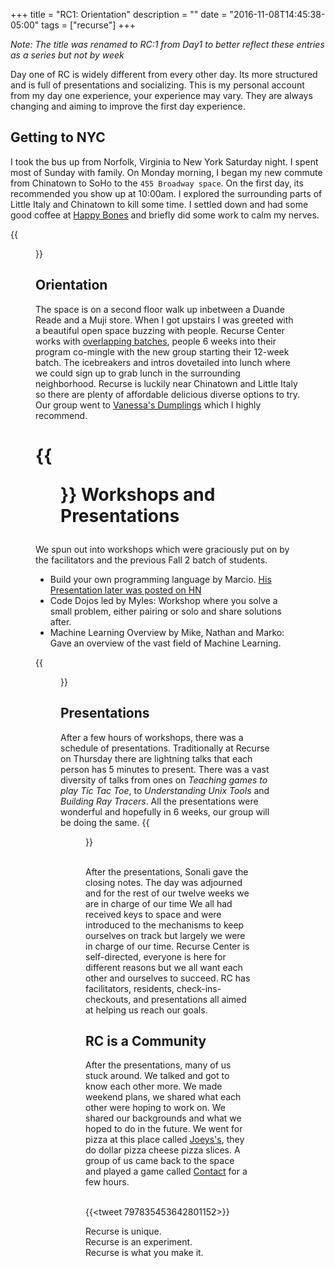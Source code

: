 +++
title = "RC1: Orientation"
description = ""
date = "2016-11-08T14:45:38-05:00"
tags = ["recurse"]
+++

*Note: The title was renamed to RC:1 from Day1 to better reflect these entries as a series but not by week*

Day one of RC is widely different from every other day. Its more structured and is full of presentations and  socializing. This is my personal account from my day one experience, your experience may vary. They are always changing and aiming to improve the first day experience.


Getting to NYC
---
I took the bus up from Norfolk, Virginia to New York Saturday night. I spent most of Sunday with family. On Monday morning, I began my new commute from Chinatown to SoHo to the `455 Broadway space`. On the first day, its recommended you show up at 10:00am. I explored the surrounding parts of Little Italy and Chinatown to kill some time. I settled down and had some good coffee at [Happy Bones](http://happybonesnyc.com/) and briefly did some work to calm my nerves.

{{<figure src="https://lh3.googleusercontent.com/4y34-UiTZsU45rzAS-PTBD6d3VtIgGEh6RKm-Ie0coO-M4k8WXmuWTA5NQJ-84aogAFPxdPOKCHtoiAtmUcv6QsEwFWIkhY2gcN3padRRTet1HZ2sDONpivMFWCyjG7_XwOQSPkksG0qHRBMDDGpI5oE6m5dxMtvIr6hDIQ5o1ZYtJ7I8IDqMQlJSgcuY2UPdQ59F1xftF1Ky-tS0Rd50nBfPi_HhkunvN3nKPnZ7T1weobgsQ8M2MhjxQoUtGagKC4zUDKHeThZohUC9r3CtwUMwZT5buiT2YAd2RWLwQvI3DKEd2VXo9a0XBJ_q81wWTOmAxXAsNbRFcAbfTGhSzta5bCcOCeADsxD_LOZlBhfdlj91BJEUkJAoYHM1Fnf3A0xL3iI0z18tkkbGpvU36RJn3XM9Qy49cpIbej8SiuydDNqCdGD-pR3ayxOfmvZ8VPFTTV7d_zsk5X6cm-CquMWkkt9SEDx7IM9WahCyn8SfBnzVDaWHAsOzp0XjGhvdH7vmX5jb5QJz87hmwIfsGO6M5vpOdBYItCSBW4l601HDVgwPjhw-ot-c1S7xQfvHt2AsNh-WjgFaGt60e40JbuvrgjvUdgkJzh_gtwTUyeoQIoMeA=w1808-h1264-no" title="Caffeinating">}}

Orientation
---

The space is on a second floor walk up inbetween a Duande Reade and a Muji store. When I got upstairs I was greeted with a beautiful open space buzzing with people. Recurse Center works with [overlapping batches](https://www.recurse.com/blog/36-overlapping-batches), people 6 weeks into their program co-mingle with the new group starting their 12-week batch. The icebreakers and intros dovetailed into lunch where we could sign up to grab lunch in the surrounding neighborhood. Recurse is luckily near Chinatown and Little Italy so there are plenty of affordable delicious diverse options to try. Our group went to [Vanessa's Dumplings](https://www.yelp.com/biz/vanessas-dumpling-house-new-york-2) which I highly recommend.

{{<figure src="https://lh3.googleusercontent.com/CRJkiOKTl48Lkbhu1BzR8qMJbdbf45eaK2VFfAAv9_i8L5oRhGnQFcVMvR0n5snn3IbV_2lL3adnCYxKkd1jDdr3iFLMakMTdDo12WAcacKpux003pddyX_dQmt4FN1aDLlCR9k8mqqK0EaDDjuOFBFuroNHzLSTk-qlAtQ6VS1JKH5DfQNNZP6M9AbjqJQtx2_qk-zWrZcYRkiMwXyuc-bXv5a24dGLtxhSo9vF0n-7PxkS-7KInHcUEBYiLqMiYLUxkdby11LxPATVlug09O8gOP8EBdzDbRQERSWCRVxvFpzsvfFIGGYhIdVu7MNbLsz8p8sPg2yQzJ2ra7EjROyYb7N_L52MDP0_KMGt5FwOKYQQLc9iwJ4sHDhqONZBxAlF8gcwC02MnAlLDzAzuTjqjKONHlThPavrJTuGPOU2mKunI1pvqaVoN5nUMlriAFLFq8T0BXa1Jiq64ksCHQJ_jTkizDx4t-n9sE8zMlQ2g9eNDq2x7lGlwkytQDPq8jHrHmiqBQv8U9I1xdXO5qaxon9MIoMWd-mjINu2ra7l26BhsZaBOiysLhxWboyyuf72nudSPh6PpSiAduZvygVn6cxVDNZlk354NhDr30k7ZCnQew=w1686-h1264-no" title="Map of Places around Recurse"    >}}
Workshops and Presentations
===
We spun out into workshops which were graciously put on by the facilitators and the previous Fall 2 batch of students.


- Build your own programming language by Marcio. [His Presentation later was posted on HN](https://github.com/marciok/Mu)
- Code Dojos led by Myles: Workshop where you solve a small problem, either pairing or solo and share solutions after.
- Machine Learning Overview by Mike, Nathan and Marko:  Gave an overview of the vast field of Machine Learning.

{{<figure src="https://lh3.googleusercontent.com/SbB4MtfQVaWQMJm3VRntFPZUsGXZbMPULJ2A_CfqaOXUVzVo30DLMTjr_C-flWK6V9ddOZ_PuD0BbFZliE8Ay9HR3p4FJ5K4v4aZaDwT5pv87Jvua3MiBt7a6jbfzQhDEHMWsIk-sN-vjvrbjGYuXLGPi_gYsM3ki_Mb7tjO-dkunEXe5wyepwXut6NMqZRpextkA4YSKoDGm2-pkj85w9X2ZrCXs9PCuXY3qSVta0YR5r-IeKkfFAFy-gOsZHkCrSLINkNUdziMmlH9QF9NCsgjxaqzpa8Qdhl1dLHSiuM_fcIxRUfv87YM5gvW_jRmMshmRJlN_q3if3OgsBVo43-GnBdnt9OAspQKqcleuh7jWPeyagElria0pB7bpG-BCz0CyeI9h6TgQLg-yNCSf_WD2ti27azz15cspuDwp4Us3nl-544kN3Xs3YFmhp8uwTUnA4OHcaZHcQM0ZkB8sUQYepmTngqIPWlvf-jwmaIUha_4t7XLDOInNsS_5LyAAL8pDKUCPx2vG9ObbRslqpKvuQS5gklmrOdVQKyAECifB_NSKJ9c298LecVn4Gz_1OAgEI_Shwxz6EZK0TfQPwuvlQR9YJsiFC3o8sxiUZAqWG7auQ=w1686-h1264-no" title="Building a Programming Language using Swift">}}
<br/>

Presentations
---
After a few hours of workshops, there was a schedule of presentations. Traditionally at Recurse on Thursday there are lightning talks that each person has 5 minutes to present. There was a vast diversity of talks from ones on *Teaching games to play Tic Tac Toe*, to *Understanding Unix Tools* and *Building Ray Tracers*. All the presentations were wonderful and hopefully in 6 weeks, our group will be doing the same.
{{<figure src="https://lh3.googleusercontent.com/PehV42QMw5AX9_7dZpqJ-E9dOTh2xGZRXzrSXOWNYGp70Rd0W_lOVMmaOtZtGC-YW5Cf5VoXDjHVgrFUWaiVDadpqGqaM5rrbRcLlxOQCxUAdY2rPelUG3atFlawwcheKX3g0d7raS9MO3YfOoIpa5roSF6PzhfdSAQWAReA_n5Hg0cQnLI1gBIO0nr1w86QKdq1nwNzryvNSmJZyS1GYaw0CCyATWGc9bQGDU0ssIpLsiI-f4awuLBSAGWM3xVjWA3VeIRxUThwwX7wUlQ_VfzSDkfMT2qGYUuuqdprGt4W0qVAh5mr7AMvx9qMqnKcj-eAyWW8HuMG9wEJyCfjzZbPnn1a7NGn1ZECRuXH-tWOylZjQARzWXkz7l55yYdP_6sKlADJEG5Q7Tg_ciI1fnPo6aqkOomDlPUlf4qqnY6WJzu9znqj2PojvRM-9ivbWQEgzkydGL0JvMUdOsiQ_Wm-cIbiA-etMh5efNGEkbEKbo3FgbXh_EPNbriOygAVvTaC4V2WrwLOl49DoAZgV4gR1V3_HnQQiPA2HTiXhSX2GckwRgZptlb02bYR8NF7bHrfMqb9bWEDfbV13Ivf6BU4MpjtV0KH4dE2zZQpqJeH2XmtJA=w1686-h1264-no" title="Presentation Main Space">}}

<br/>
After the presentations, Sonali gave the closing notes. The day was adjourned and for the rest of our twelve weeks we are in charge of our time We all had received keys to space and were introduced to the mechanisms to keep ourselves on track but largely we were in charge of our time. Recurse Center is self-directed, everyone is here for different reasons but we all want each other and ourselves to succeed. RC has facilitators, residents, check-ins-checkouts, and presentations all aimed at helping us reach our goals.

RC is a Community
---
After the presentations, many of us stuck around. We talked and got to know each other more. We made weekend plans, we shared what each other were hoping to work on. We shared our backgrounds and what we hoped to do in the future. We went for pizza at this place called [Joeys's](http://www.joeypepspizza.com/index/Joey_Pepperonis_Pizza___New_York_City.html), they do dollar pizza cheese pizza slices. A group of us came back to the space and played a game called [Contact](http://forum.frontrowcrew.com/discussion/7294/learn-how-to-play-the-word-game-contact) for a few hours.

<br/>{{<tweet 797835453642801152>}}<br/>

Recurse is unique. <br/>
Recurse is an experiment. <br/>
Recurse is what you make it. <br/>
